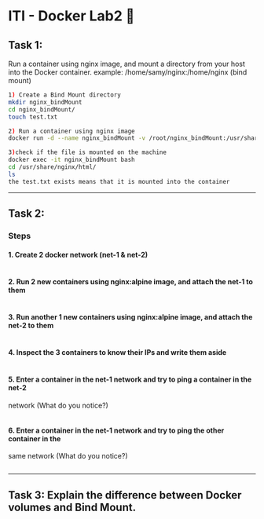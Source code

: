 # ITI - Docker Lab2 🐋

## Task 1:
Run a container using nginx image, and mount a directory from your host into the 
Docker container. example: /home/samy/nginx:/home/nginx (bind mount)
```bash
1) Create a Bind Mount directory 
mkdir nginx_bindMount
cd nginx_bindMount/
touch test.txt

2) Run a container using nginx image
docker run -d --name nginx_bindMount -v /root/nginx_bindMount:/usr/share/nginx/html nginx-ahmed

3)check if the file is mounted on the machine
docker exec -it nginx_bindMount bash
cd /usr/share/nginx/html/
ls
the test.txt exists means that it is mounted into the container
```
---

## Task 2:
### Steps
#### 1. Create 2 docker network (net-1 & net-2)
```bash

```
#### 2. Run 2 new containers using nginx:alpine image, and attach the net-1 to them
```bash

```
#### 3.  Run another 1 new containers using nginx:alpine image, and attach the net-2 to them
```bash

```
#### 4. Inspect the 3 containers to know their IPs and write them aside
```bash

```
#### 5. Enter a container in the net-1 network and try to ping a container in the net-2 
network (What do you notice?)
```bash

```
#### 6. Enter a container in the net-1 network and try to ping the other container in the 
same network (What do you notice?)
```bash

```
---
## Task 3: Explain the difference between Docker volumes and Bind Mount.
```bash

```


